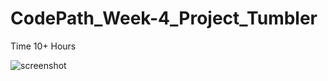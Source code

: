 # CodePath_Week-4_Project_Tumbler

Time 10+ Hours

![screenshot](https://cloud.githubusercontent.com/assets/11927517/8017429/5580a524-0baa-11e5-99cb-de7920725caa.gif)
